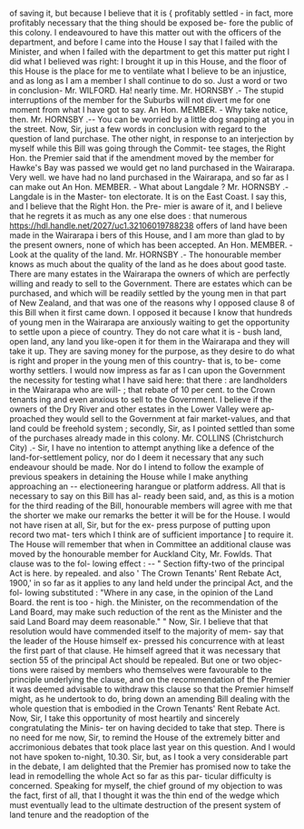 of saving it, but because I believe that it is { profitably settled - in fact, more profitably necessary that the thing should be exposed be- fore the public of this colony. I endeavoured to have this matter out with the officers of the department, and before I came into the House I say that I failed with the Minister, and when I failed with the department to get this matter put right I did what I believed was right: I brought it up in this House, and the floor of this House is the place for me to ventilate what I believe to be an injustice, and as long as I am a member I shall continue to do so. Just a word or two in conclusion- Mr. WILFORD. Ha! nearly time. Mr. HORNSBY .- The stupid interruptions of the member for the Suburbs will not divert me for one moment from what I have got to say. An Hon. MEMBER. - Why take notice, then. Mr. HORNSBY .-- You can be worried by a little dog snapping at you in the street. Now, Sir, just a few words in conclusion with regard to the question of land purchase. The other night, in response to an interjection by myself while this Bill was going through the Commit- tee stages, the Right Hon. the Premier said that if the amendment moved by the member for Hawke's Bay was passed we would get no land purchased in the Wairarapa. Very well. we have had no land purchased in the Wairarapa, and so far as I can make out An Hon. MEMBER. - What about Langdale ? Mr. HORNSBY .- Langdale is in the Master- ton electorate. It is on the East Coast. I say this, and I believe that the Right Hon. the Pre- mier is aware of it, and I believe that he regrets it as much as any one else does : that numerous https://hdl.handle.net/2027/uc1.32106019788238 offers of land have been made in the Wairarapa i bers of this House, and I am more than glad to by the present owners, none of which has been accepted. An Hon. MEMBER. - Look at the quality of the land. Mr. HORNSBY .- The honourable member knows as much about the quality of the land as he does about good taste. There are many estates in the Wairarapa the owners of which are perfectly willing and ready to sell to the Government. There are estates which can be purchased, and which will be readily settled by the young men in that part of New Zealand, and that was one of the reasons why I opposed clause 8 of this Bill when it first came down. I opposed it because I know that hundreds of young men in the Wairarapa are anxiously waiting to get the opportunity to settle upon a piece of country. They do not care what it is - bush land, open land, any land you like-open it for them in the Wairarapa and they will take it up. They are saving money for the purpose, as they desire to do what is right and proper in the young men of this country- that is, to be- come worthy settlers. I would now impress as far as I can upon the Government the necessity for testing what I have said here: that there : are landholders in the Wairarapa who are will- ; that rebate of 10 per cent. to the Crown tenants ing and even anxious to sell to the Government. I believe if the owners of the Dry River and other estates in the Lower Valley were ap- proached they would sell to the Government at fair market-values, and that land could be freehold system ; secondly, Sir, as I pointed settled than some of the purchases already made in this colony. Mr. COLLINS (Christchurch City) .- Sir, I have no intention to attempt anything like a defence of the land-for-settlement policy, nor do I deem it necessary that any such endeavour should be made. Nor do I intend to follow the example of previous speakers in detaining the House while I make anything approaching an -- electioneering harangue or platform address. All that is necessary to say on this Bill has al- ready been said, and, as this is a motion for the third reading of the Bill, honourable members will agree with me that the shorter we make our remarks the better it will be for the House. I would not have risen at all, Sir, but for the ex- press purpose of putting upon record two mat- ters which I think are of sufficient importance Į to require it. The House will remember that when in Committee an additional clause was moved by the honourable member for Auckland City, Mr. Fowlds. That clause was to the fol- lowing effect : -- " Section fifty-two of the principal Act is here. by repealed. and also ' The Crown Tenants' Rent Rebate Act, 1900,' in so far as it applies to any land held under the principal Act, and the fol- lowing substituted : "Where in any case, in the opinion of the Land Board. the rent is too - high. the Minister, on the recommendation of the Land Board, may make such reduction of the rent as the Minister and the said Land Board may deem reasonable." " Now, Sir. I believe that that resolution would have commended itself to the majority of mem- say that the leader of the House himself ex- pressed his concurrence with at least the first part of that clause. He himself agreed that it was necessary that section 55 of the principal Act should be repealed. But one or two objec- tions were raised by members who themselves were favourable to the principle underlying the clause, and on the recommendation of the Premier it was deemed advisable to withdraw this clause so that the Premier himself might, as he undertook to do, bring down an amending Bill dealing with the whole question that is embodied in the Crown Tenants' Rent Rebate Act. Now, Sir, I take this opportunity of most heartily and sincerely congratulating the Minis- ter on having decided to take that step. There is no need for me now, Sir, to remind the House of the extremely bitter and accrimonious debates that took place last year on this question. And I would not have spoken to-night, 10.30. Sir, but, as I took a very considerable part in the debate, I am delighted that the Premier has promised now to take the lead in remodelling the whole Act so far as this par- ticular difficulty is concerned. Speaking for myself, the chief ground of my objection to was the fact, first of all, that I thought it was the thin end of the wedge which must eventually lead to the ultimate destruction of the present system of land tenure and the readoption of the 